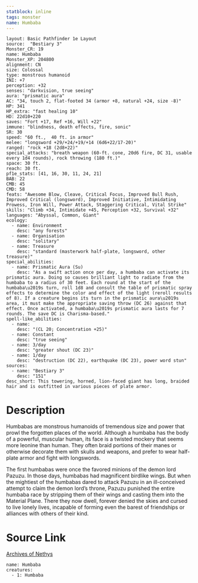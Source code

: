 ```yaml
---
statblock: inline
tags: monster
name: Humbaba
---
```

```statblock
layout: Basic Pathfinder 1e Layout
source:  "Bestiary 3"
Monster_CR: 19
name: Humbaba
Monster_XP: 204800
alignment: CN
size: Colossal
type: monstrous humanoid
INI: +7
perception: +32
senses: "darkvision, true seeing"
aura: "prismatic aura"
AC: "34, touch 2, flat-footed 34 (armor +8, natural +24, size -8)"
HP: 341
HP_extra: "fast healing 10"
HD: 22d10+220
saves: "Fort +17, Ref +16, Will +22"
immune: "blindness, death effects, fire, sonic"
SR: 30
speed: "60 ft.,  40 ft. in armor"
melee: "longsword +29/+24/+19/+14 (6d6+22/17-20)"
ranged: "rock +18 (2d8+22)"
special_attacks: "breath weapon (60-ft. cone, 20d6 fire, DC 31, usable every 1d4 rounds), rock throwing (180 ft.)"
space: 30 ft.
reach: 30 ft.
pf1e_stats: [41, 16, 30, 11, 24, 21]
BAB: 22
CMB: 45
CMD: 58
feats: "Awesome Blow, Cleave, Critical Focus, Improved Bull Rush, Improved Critical (longsword), Improved Initiative, Intimidating Prowess, Iron Will, Power Attack, Staggering Critical, Vital Strike"
skills: "Climb +34, Intimidate +45, Perception +32, Survival +32"
languages: "Abyssal, Common, Giant"
ecology:
  - name: Environment
    desc: "any forests"
  - name: Organisation
    desc: "solitary"
  - name: Treasure
    desc: "standard (masterwork half-plate, longsword, other treasure)"
special_abilities:
  - name: Prismatic Aura (Su)
    desc: "As a swift action once per day, a humbaba can activate its prismatic aura. Doing so causes brilliant light to radiate from the humbaba to a radius of 30 feet. Each round at the start of the humbaba\u2019s turn, roll 1d8 and consult the table of prismatic spray effects to determine the color and effect of the light (reroll results of 8). If a creature begins its turn in the prismatic aura\u2019s area, it must make the appropriate saving throw (DC 26) against that effect. Once activated, a humbaba\u2019s prismatic aura lasts for 7 rounds. The save DC is Charisma-based."
spell-like_abilities:
  - name:
    desc: "(CL 20; Concentration +25)"
  - name: Constant
    desc: "true seeing"
  - name: 3/day
    desc: "greater shout (DC 23)"
  - name: 1/day
    desc: "destruction (DC 22), earthquake (DC 23), power word stun"
sources:
  - name: "Bestiary 3"
    desc: "151"
desc_short: This towering, horned, lion-faced giant has long, braided hair and is outfitted in various pieces of plate armor.
```
# Description
Humbabas are monstrous humanoids of tremendous size and power that prowl the forgotten places of the world. Although a humbaba has the body of a powerful, muscular human, its face is a twisted mockery that seems more leonine than human. They often braid portions of their manes or otherwise decorate them with skulls and weapons, and prefer to wear half-plate armor and fight with longswords.

The first humbabas were once the favored minions of the demon lord Pazuzu. In those days, humbabas had magnificent birdlike wings. But when the mightiest of the humbabas dared to attack Pazuzu in an ill-conceived attempt to claim the demon lord’s throne, Pazuzu punished the entire humbaba race by stripping them of their wings and casting them into the Material Plane. There they now dwell, forever denied the skies and cursed to live lonely lives, incapable of forming even the barest of friendships or alliances with others of their kind.
# Source Link
[Archives of Nethys](https://aonprd.com/MonsterDisplay.aspx?ItemName=Humbaba)
```encounter-table
name: Humbaba
creatures:
  - 1: Humbaba
```
